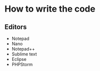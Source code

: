 # How to write the code

## Editors
* Notepad
* Nano
* Notepad++
* Sublime text
* Eclipse
* PHPStorm